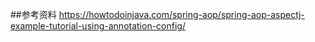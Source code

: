 ##参考资料
https://howtodoinjava.com/spring-aop/spring-aop-aspectj-example-tutorial-using-annotation-config/